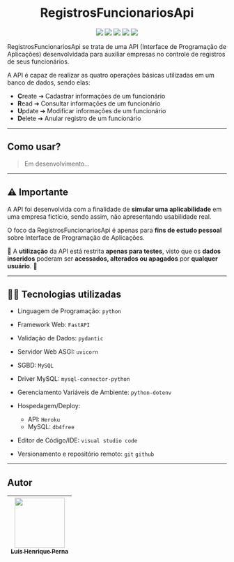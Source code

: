 <h1 align="center">RegistrosFuncionariosApi</h1>

<p align="center">
<img src="https://img.shields.io/badge/URL-Em%20breve-539cf2?style=for-the-badge"/>
<img src="https://img.shields.io/badge/api-v1.0.0-009485?style=for-the-badge"/>
<img src="https://img.shields.io/badge/python-346f9e?style=for-the-badge&logo=python&logoColor=ffdd54"/>
<img src="https://img.shields.io/badge/FastAPI-2e303e?style=for-the-badge&logo=fastapi"/>
<img src="https://img.shields.io/badge/mysql-00758f.svg?style=for-the-badge&logo=mysql&logoColor=white"/>
</p>

RegistrosFuncionariosApi se trata de uma API (Interface de Programação de Aplicações) desenvolvidada para auxiliar empresas no controle de registros de seus funcionários.

A API é capaz de realizar as quatro operações básicas utilizadas em um banco de dados, sendo elas:

 - **C**reate ➔ Cadastrar informações de um funcionário
 - **R**ead ➔ Consultar informações de um funcionário
 - **U**pdate ➔ Modificar informações de um funcionário
 - **D**elete ➔ Anular registro de um funcionário
 
---

## Como usar?

> Em desenvolvimento...

---

## :warning: Importante

A API foi desenvolvida com a finalidade de **simular uma aplicabilidade** em uma empresa fictício, sendo assim, não apresentando usabilidade real.

O foco da RegistrosFuncionariosApi é apenas para **fins de estudo pessoal** sobre Interface de Programação de Aplicações.

:no_entry_sign: A **utilização** da API está restrita **apenas para testes**, visto que os **dados inseridos** poderam ser **acessados, alterados ou apagados** por **qualquer usuário**. :no_entry_sign:

---

## :man_technologist: Tecnologias utilizadas

- Linguagem de Programação: `python`

- Framework Web: `FastAPI`

- Validação de Dados: `pydantic`

- Servidor Web ASGI: `uvicorn`

- SGBD: `MySQL`

- Driver MySQL: `mysql-connector-python`

- Gerenciamento Variáveis de Ambiente: `python-dotenv`

- Hospedagem/Deploy:
  - API: `Heroku`
  - MySQL: `db4free`

- Editor de Código/IDE: `visual studio code`

- Versionamento e repositório remoto: `git` `github`

---

## Autor

| [<img src="https://avatars.githubusercontent.com/u/96630233?s=400&u=3400cfe6ba8fb87692f4f14cbdbef3e5cc996b67&v=4" width=115><br><sub>Luís Henrique Perna</sub>](https://github.com/luishperna) |
| :---: |